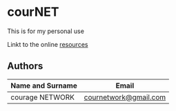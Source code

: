 # courNET
This is for my personal use

Linkt to the online [resources](https://drive.google.com/drive/folders/1E0flgNYPHWNTtkQJgtgMct-dAz_D51mx?usp=sharing)

## Authors
| Name and Surname  | Email                                  |
|-------------------|----------------------------------------|
| courage NETWORK   | cournetwork@gmail.com |